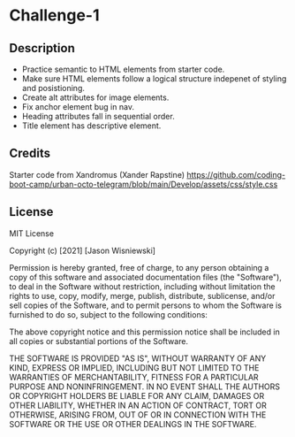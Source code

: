 # Challenge-1
## Description
- Practice semantic to HTML elements from starter code.
- Make sure HTML elements follow a logical structure indepenet of styling and posistioning.
- Create alt attributes for image elements.
- Fix anchor element bug in nav.
- Heading attributes fall in sequential order.
- Title element has descriptive element.

## Credits
Starter code from Xandromus (Xander Rapstine) https://github.com/coding-boot-camp/urban-octo-telegram/blob/main/Develop/assets/css/style.css

## License
MIT License

Copyright (c) [2021] [Jason Wisniewski]

Permission is hereby granted, free of charge, to any person obtaining a copy
of this software and associated documentation files (the "Software"), to deal
in the Software without restriction, including without limitation the rights
to use, copy, modify, merge, publish, distribute, sublicense, and/or sell
copies of the Software, and to permit persons to whom the Software is
furnished to do so, subject to the following conditions:

The above copyright notice and this permission notice shall be included in all
copies or substantial portions of the Software.

THE SOFTWARE IS PROVIDED "AS IS", WITHOUT WARRANTY OF ANY KIND, EXPRESS OR
IMPLIED, INCLUDING BUT NOT LIMITED TO THE WARRANTIES OF MERCHANTABILITY,
FITNESS FOR A PARTICULAR PURPOSE AND NONINFRINGEMENT. IN NO EVENT SHALL THE
AUTHORS OR COPYRIGHT HOLDERS BE LIABLE FOR ANY CLAIM, DAMAGES OR OTHER
LIABILITY, WHETHER IN AN ACTION OF CONTRACT, TORT OR OTHERWISE, ARISING FROM,
OUT OF OR IN CONNECTION WITH THE SOFTWARE OR THE USE OR OTHER DEALINGS IN THE
SOFTWARE.
